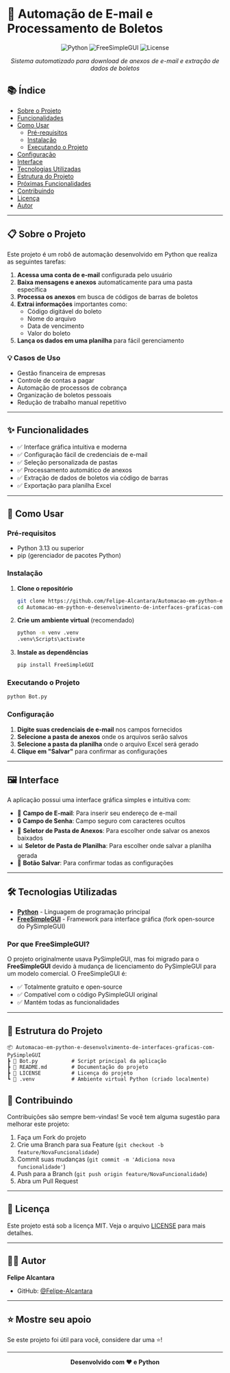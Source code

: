 # 🤖 Automação de E-mail e Processamento de Boletos

<div align="center">

![Python](https://img.shields.io/badge/Python-3.13-blue.svg)
![FreeSimpleGUI](https://img.shields.io/badge/FreeSimpleGUI-5.0+-green.svg)
![License](https://img.shields.io/badge/License-MIT-yellow.svg)

*Sistema automatizado para download de anexos de e-mail e extração de dados de boletos*

</div>

## 📚 Índice

- [Sobre o Projeto](#sobre-o-projeto)
- [Funcionalidades](#funcionalidades)
- [Como Usar](#como-usar)
   - [Pré-requisitos](#pré-requisitos)
   - [Instalação](#instalação)
   - [Executando o Projeto](#executando-o-projeto)
- [Configuração](#configuração)
- [Interface](#🖼️-interface)
- [Tecnologias Utilizadas](#🛠️-tecnologias-utilizadas)
- [Estrutura do Projeto](#📂-estrutura-do-projeto)
- [Próximas Funcionalidades](#🔮-próximas-funcionalidades)
- [Contribuindo](#🤝-contribuindo)
- [Licença](#📝-licença)
- [Autor](#👨‍💻-autor)

---

## 📋 Sobre o Projeto

Este projeto é um robô de automação desenvolvido em Python que realiza as seguintes tarefas:

1. **Acessa uma conta de e-mail** configurada pelo usuário
2. **Baixa mensagens e anexos** automaticamente para uma pasta específica
3. **Processa os anexos** em busca de códigos de barras de boletos
4. **Extrai informações** importantes como:
   - Código digitável do boleto
   - Nome do arquivo
   - Data de vencimento
   - Valor do boleto
5. **Lança os dados em uma planilha** para fácil gerenciamento

### 💡 Casos de Uso

- Gestão financeira de empresas
- Controle de contas a pagar
- Automação de processos de cobrança
- Organização de boletos pessoais
- Redução de trabalho manual repetitivo

---

## ✨ Funcionalidades

- ✅ Interface gráfica intuitiva e moderna
- ✅ Configuração fácil de credenciais de e-mail
- ✅ Seleção personalizada de pastas
- ✅ Processamento automático de anexos
- ✅ Extração de dados de boletos via código de barras
- ✅ Exportação para planilha Excel

---

## 🚀 Como Usar

### Pré-requisitos

- Python 3.13 ou superior
- pip (gerenciador de pacotes Python)

### Instalação

1. **Clone o repositório**
   ```bash
   git clone https://github.com/Felipe-Alcantara/Automacao-em-python-e-desenvolvimento-de-interfaces-graficas-com-PySimpleGUI.git
   cd Automacao-em-python-e-desenvolvimento-de-interfaces-graficas-com-PySimpleGUI
   ```

2. **Crie um ambiente virtual** (recomendado)
   ```bash
   python -m venv .venv
   .venv\Scripts\activate
   ```

3. **Instale as dependências**
   ```bash
   pip install FreeSimpleGUI
   ```

### Executando o Projeto

```bash
python Bot.py
```

### Configuração

1. **Digite suas credenciais de e-mail** nos campos fornecidos
2. **Selecione a pasta de anexos** onde os arquivos serão salvos
3. **Selecione a pasta da planilha** onde o arquivo Excel será gerado
4. **Clique em "Salvar"** para confirmar as configurações

---

## 🖼️ Interface

A aplicação possui uma interface gráfica simples e intuitiva com:

- 📧 **Campo de E-mail**: Para inserir seu endereço de e-mail
- 🔒 **Campo de Senha**: Campo seguro com caracteres ocultos
- 📁 **Seletor de Pasta de Anexos**: Para escolher onde salvar os anexos baixados
- 📊 **Seletor de Pasta de Planilha**: Para escolher onde salvar a planilha gerada
- 💾 **Botão Salvar**: Para confirmar todas as configurações

---

## 🛠️ Tecnologias Utilizadas

- **[Python](https://www.python.org/)** - Linguagem de programação principal
- **[FreeSimpleGUI](https://github.com/spyoungtech/FreeSimpleGUI)** - Framework para interface gráfica (fork open-source do PySimpleGUI)

### Por que FreeSimpleGUI?

O projeto originalmente usava PySimpleGUI, mas foi migrado para o **FreeSimpleGUI** devido à mudança de licenciamento do PySimpleGUI para um modelo comercial. O FreeSimpleGUI é:
- ✅ Totalmente gratuito e open-source
- ✅ Compatível com o código PySimpleGUI original
- ✅ Mantém todas as funcionalidades

---

## 📂 Estrutura do Projeto

```
📦 Automacao-em-python-e-desenvolvimento-de-interfaces-graficas-com-PySimpleGUI
┣ 📜 Bot.py           # Script principal da aplicação
┣ 📜 README.md        # Documentação do projeto
┣ 📜 LICENSE          # Licença do projeto
┗ 📁 .venv            # Ambiente virtual Python (criado localmente)
```
## 🤝 Contribuindo

Contribuições são sempre bem-vindas! Se você tem alguma sugestão para melhorar este projeto:

1. Faça um Fork do projeto
2. Crie uma Branch para sua Feature (`git checkout -b feature/NovaFuncionalidade`)
3. Commit suas mudanças (`git commit -m 'Adiciona nova funcionalidade'`)
4. Push para a Branch (`git push origin feature/NovaFuncionalidade`)
5. Abra um Pull Request

---

## 📝 Licença

Este projeto está sob a licença MIT. Veja o arquivo [LICENSE](LICENSE) para mais detalhes.

---

## 👨‍💻 Autor

**Felipe Alcantara**

- GitHub: [@Felipe-Alcantara](https://github.com/Felipe-Alcantara)

---

## ⭐ Mostre seu apoio

Se este projeto foi útil para você, considere dar uma ⭐!

---

<div align="center">

**Desenvolvido com ❤️ e Python**

</div>
